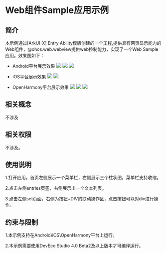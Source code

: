 # Web组件Sample应用示例
## 简介
本示例通过[ArkUI-X] Entry Ability模版创建的一个工程,提供具有网页显示能力的Web组件，@ohos.web.webview提供web控制能力，实现了一个Web Sample应用。效果图如下：

* Android平台展示效果
  ![](./screenshots/devices/android_1.png) ![](./screenshots/devices/android_2.png) ![](./screenshots/devices/android_3.png)

* iOS平台展示效果
  ![](./screenshots/devices/ios_main.png) ![](./screenshots/devices/ios_deserialize.png)

* OpenHarmony平台展示效果
  ![](./screenshots/devices/oh_1.png) ![](./screenshots/devices/oh_2.png) ![](./screenshots/devices/oh_3.png)

## 相关概念

不涉及

## 相关权限

不涉及。

## 使用说明

1.打开应用，首页左侧展示一个菜单栏，右侧展示三个柱状图，菜单栏支持收缩。

2.点击左侧entries页签，右侧展示出一个文本列表。

3.点击左侧set页面，右侧为按钮+DIV的联动操作区，点击按钮可以对div进行操作。

## 约束与限制

1.本示例支持在Android\iOS\OpenHarmony平台上运行。

2.本示例需要使用DevEco Studio 4.0 Beta2及以上版本才可编译运行。